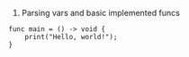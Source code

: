 1. Parsing vars and basic implemented funcs
```
func main = () -> void {
    print("Hello, world!");
}
```